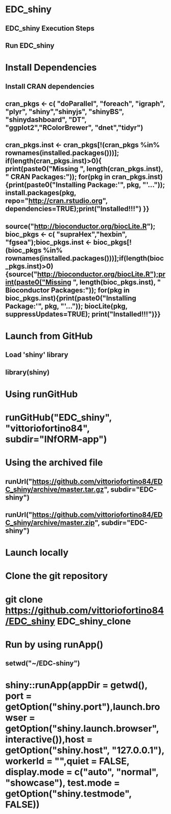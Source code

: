 # EDC_shiny
## EDC_shiny Execution Steps
## Run EDC_shiny
# Install Dependencies
## Install CRAN dependencies
## cran_pkgs <- c(  "doParallel", "foreach", "igraph", "plyr", "shiny","shinyjs", "shinyBS", "shinydashboard",  "DT", "ggplot2","RColorBrewer", "dnet","tidyr")

## cran_pkgs.inst <- cran_pkgs[!(cran_pkgs %in% rownames(installed.packages()))]; if(length(cran_pkgs.inst)>0){ print(paste0("Missing ", length(cran_pkgs.inst), " CRAN Packages:")); for(pkg in cran_pkgs.inst){print(paste0("Installing Package:'", pkg, "'..."));  install.packages(pkg, repo="http://cran.rstudio.org", dependencies=TRUE);print("Installed!!!") }}

## source("http://bioconductor.org/biocLite.R"); bioc_pkgs <- c( "supraHex","hexbin",  "fgsea");bioc_pkgs.inst <- bioc_pkgs[!(bioc_pkgs %in% rownames(installed.packages()))];if(length(bioc_pkgs.inst)>0){source("http://bioconductor.org/biocLite.R");print(paste0("Missing ", length(bioc_pkgs.inst), " Bioconductor Packages:"));  for(pkg in bioc_pkgs.inst){print(paste0("Installing Package:'", pkg, "'..."));  biocLite(pkg, suppressUpdates=TRUE); print("Installed!!!")}}

# Launch from GitHub
## Load 'shiny' library
## library(shiny)
# Using runGitHub
# runGitHub("EDC_shiny", "vittoriofortino84", subdir="INfORM-app")
# Using the archived file
## runUrl("https://github.com/vittoriofortino84/EDC_shiny/archive/master.tar.gz", subdir="EDC-shiny")
## runUrl("https://github.com/vittoriofortino84/EDC_shiny/archive/master.zip", subdir="EDC-shiny")
# Launch locally
# Clone the git repository
# git clone https://github.com/vittoriofortino84/EDC_shiny EDC_shiny_clone
# Run by using runApp()
## setwd("~/EDC-shiny")


# shiny::runApp(appDir = getwd(), port = getOption("shiny.port"),launch.browser = getOption("shiny.launch.browser", interactive()),host = getOption("shiny.host", "127.0.0.1"), workerId = "",quiet = FALSE, display.mode = c("auto", "normal", "showcase"), test.mode = getOption("shiny.testmode", FALSE))